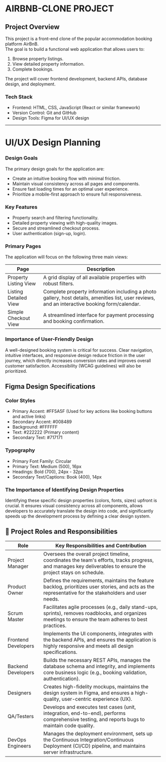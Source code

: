 # AIRBNB-CLONE PROJECT
 ## Project Overview
 This project is a front-end clone of the popular accommodation booking platform AirBnB.</br>
 The goal is to build a functional web application that allows users to: 
 1. Browse property listings.
 2. View detailed property information. 
 3. Complete bookings.

The project will cover frontend development, backend APIs, database design, and deployment.

### Tech Stack
- Frontend: HTML, CSS, JavaScript (React or similar framework)
- Version Control: Git and GitHub
- Design Tools: Figma for UI/UX design

---

# UI/UX Design Planning
### Design Goals
The primary design goals for the application are:
- Create an intuitive booking flow with minimal friction.
- Maintain visual consistency across all pages and components.
- Ensure fast loading times for an optimal user experience.
- Prioritize a mobile-first approach to ensure full responsiveness.

### Key Features
- Property search and filtering functionality.
- Detailed property viewing with high-quality images.
- Secure and streamlined checkout process.
- User authentication (sign-up, login).

### Primary Pages
The application will focus on the following three main views:

| Page | Description 
| ---- | ---- |
| Property Listing View | A grid display of all available properties with robust filters. |
| Listing Detailed View | Complete property information including a photo gallery, host details, amenities list, user reviews, and an interactive booking form/calendar. |
| Simple Checkout View  | A streamlined interface for payment processing and booking confirmation. |

### Importance of User-Friendly Design
A well-designed booking system is critical for success. Clear navigation, intuitive interfaces, and responsive design reduce friction in the user journey, which directly increases conversion rates and improves overall customer satisfaction. Accessibility (WCAG guidelines) will also be prioritized.

## Figma Design Specifications
### Color Styles
- Primary Accent: #FF5A5F (Used for key actions like booking buttons and active links)
- Secondary Accent: #008489
- Background: #FFFFFF
- Text: #222222 (Primary content)
- Secondary Text: #717171

### Typography
- Primary Font Family: Circular
- Primary Text: Medium (500), 16px
- Headings: Bold (700), 24px - 32px
- Secondary Text/Captions: Book (400), 14px

### The Importance of Identifying Design Properties
Identifying these specific design properties (colors, fonts, sizes) upfront is crucial. It ensures visual consistency across all components, allows developers to accurately translate the design into code, and significantly speeds up the development process by defining a clear design system.

## 👥 Project Roles and Responsibilities

| Role | Key Responsibilities and Contribution |
| ---- | ---- |
| Project Manager | Oversees the overall project timeline, coordinates the team's efforts, tracks progress, and manages key deliverables to ensure the project stays on schedule. |
| Product Owner | Defines the requirements, maintains the feature backlog, prioritizes user stories, and acts as the representative for the stakeholders and user needs. |
| Scrum Master | Facilitates agile processes (e.g., daily stand-ups, sprints), removes roadblocks, and organizes meetings to ensure the team adheres to best practices. |
| Frontend Developers | Implements the UI components, integrates with the backend APIs, and ensures the application is highly responsive and meets all design specifications. |
| Backend Developers | Builds the necessary REST APIs, manages the database schema and integrity, and implements core business logic (e.g., booking validation, authentication). |
| Designers | Creates high-fidelity mockups, maintains the design system in Figma, and ensures a high-quality, user-centric experience (UX). |
| QA/Testers | Develops and executes test cases (unit, integration, end-to-end), performs comprehensive testing, and reports bugs to maintain code quality. |
| DevOps Engineers | Manages the deployment environment, sets up the Continuous Integration/Continuous Deployment (CI/CD) pipeline, and maintains server infrastructure. |
